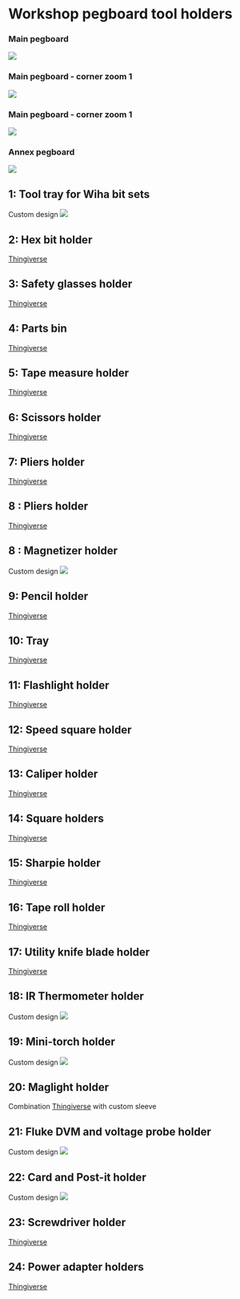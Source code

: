 # Workshop pegboard tool holders

### Main pegboard
![](https://github.com/woodwerk/pegboard/blob/master/img/main.jpeg)
### Main pegboard - corner zoom 1
![](https://github.com/woodwerk/pegboard/blob/master/img/main_zoom_1.jpeg)
### Main pegboard - corner zoom 1
![](https://github.com/woodwerk/pegboard/blob/master/img/main_zoom_2.jpeg)
### Annex pegboard
![](https://github.com/woodwerk/pegboard/blob/master/img/annex.jpeg)

## 1: Tool tray for Wiha bit sets 
Custom design
![](https://github.com/woodwerk/pegboard/blob/master/img/tool_tray.png)
## 2: Hex bit holder
[Thingiverse](https://www.thingiverse.com/thing:1290012)
## 3: Safety glasses holder
[Thingiverse](https://www.thingiverse.com/thing:1741176)
## 4: Parts bin
[Thingiverse](https://www.thingiverse.com/thing:2870643)
## 5: Tape measure holder
[Thingiverse](https://www.thingiverse.com/thing:3105796)
## 6: Scissors holder
[Thingiverse](https://www.thingiverse.com/thing:2751305)
## 7: Pliers holder
[Thingiverse](https://www.thingiverse.com/thing:2847849)
## 8 : Pliers holder
[Thingiverse](https://www.thingiverse.com/thing:2847849)
## 8 : Magnetizer holder
Custom design
![](https://github.com/woodwerk/pegboard/blob/master/img/magnetizer_holder.png)
## 9: Pencil holder
[Thingiverse](https://www.thingiverse.com/thing:4087406)
## 10: Tray
[Thingiverse](https://www.thingiverse.com/thing:2795050)
## 11: Flashlight holder
[Thingiverse](https://www.thingiverse.com/thing:537516)
## 12: Speed square holder
[Thingiverse](http://www.thingiverse.com/thing:1242413)
## 13: Caliper holder
[Thingiverse](http://www.thingiverse.com/thing:2447511)
## 14: Square holders
[Thingiverse](https://www.thingiverse.com/thing:4396912)
## 15: Sharpie holder
[Thingiverse](https://www.thingiverse.com/thing:3019444)
## 16: Tape roll holder
[Thingiverse](https://www.thingiverse.com)
## 17: Utility knife blade holder
[Thingiverse](https://www.thingiverse.com/thing:839173 )
## 18: IR Thermometer holder
Custom design
![](https://github.com/woodwerk/pegboard/blob/master/img/ir_thermometer.png)
## 19: Mini-torch holder 
Custom design
![](https://github.com/woodwerk/pegboard/blob/master/img/torch_holder.png)
## 20: Maglight holder
Combination [Thingiverse](https://www.thingiverse.com/thing:) with custom sleeve
## 21: Fluke DVM and voltage probe holder  
Custom design
![](https://github.com/woodwerk/pegboard/blob/master/img/fluke_holder.png)
## 22: Card and Post-it holder
Custom design
![](https://github.com/woodwerk/pegboard/blob/master/img/card_holder.png)
## 23: Screwdriver holder
[Thingiverse](https://www.thingiverse.com/thing:3230616)
## 24: Power adapter holders
[Thingiverse](https://www.thingiverse.com/thing:902305)

